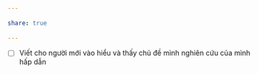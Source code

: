 ---  
share: true  
---  
- [ ] Viết cho người mới vào hiểu và thấy chủ đề mình nghiên cứu của mình hấp dẫn